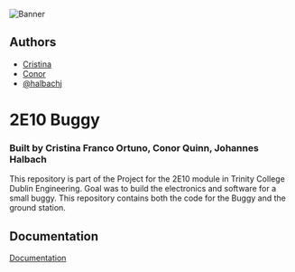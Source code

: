 
![Banner](https://www.github.com/halbachj/2E10-Buggy/img/BuggyBanner.png)


## Authors

- [Cristina]()
- [Conor]()
- [@halbachj](https://www.github.com/halbachj)


# 2E10 Buggy
### Built by Cristina Franco Ortuno, Conor Quinn, Johannes Halbach

This repository is part of the Project for the 2E10 module in Trinity College Dublin Engineering. Goal was to build the electronics and software for a small buggy. This repository contains both the code for the Buggy and the ground station.
## Documentation

[Documentation](https://halbachj.github.io/2E10-Buggy)

